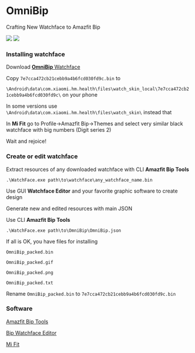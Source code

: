 # OmniBip

Crafting New Watchface to Amazfit Bip

![](https://i.imgur.com/Q7Og5no.png)  ![](https://i.imgur.com/3HMQ2R3.gif) 

### Installing watchface

Download [**OmniBip** Watchface](https://github.com/OmniMir/OmniBip/releases/latest)



Copy `7e7cca472cb21cebb9a4b6fcd030fd9c.bin` to

`\Android\data\com.xiaomi.hm.health\files\watch_skin_local\7e7cca472cb21cebb9a4b6fcd030fd9c\` on your phone



In some versions use `\Android\data\com.xiaomi.hm.health\files\watch_skin\` instead that



In **Mi Fit** go to Profile->Amazfit Bip->Themes and select very similar black watchface with big numbers (Digit series 2)



Wait and rejoice!



### Create or edit watchface

Extract resources of any downloaded watchface with CLI **Amazfit Bip Tools**

`.\WatchFace.exe path\to\watchface\any_watchface_name.bin`



Use GUI **Watchface Editor** and your favorite graphic software to create design



Generate new and edited resources with main JSON


Use CLI **Amazfit Bip Tools**

`.\WatchFace.exe path\to\OmniBip\OmniBip.json`



If all is OK, you have files for installing

`OmniBip_packed.bin`

`OmniBip_packed.gif`

`OmniBip_packed.png`

`OmniBip_packed.txt`



Rename `OmniBip_packed.bin` to `7e7cca472cb21cebb9a4b6fcd030fd9c.bin`



### Software

[Amazfit Bip Tools](https://bitbucket.org/valeronm/amazfitbiptools/downloads/)

[Bip Watchface Editor](https://forum.gizchina.it/index.php?/topic/1489-bip-wf-editor-by-ilgruppotester/)

[Mi Fit](https://play.google.com/store/apps/details?id=com.xiaomi.hm.health&hl=ru)